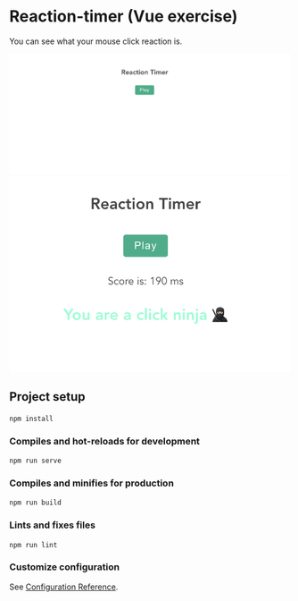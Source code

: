 # Reaction-timer (Vue exercise)

You can see what your mouse click reaction is.

![](src/assets/reaction-timer.png)
![](src/assets/reaction-timer2.png)

## Project setup

```
npm install
```

### Compiles and hot-reloads for development

```
npm run serve
```

### Compiles and minifies for production

```
npm run build
```

### Lints and fixes files

```
npm run lint
```

### Customize configuration

See [Configuration Reference](https://cli.vuejs.org/config/).
